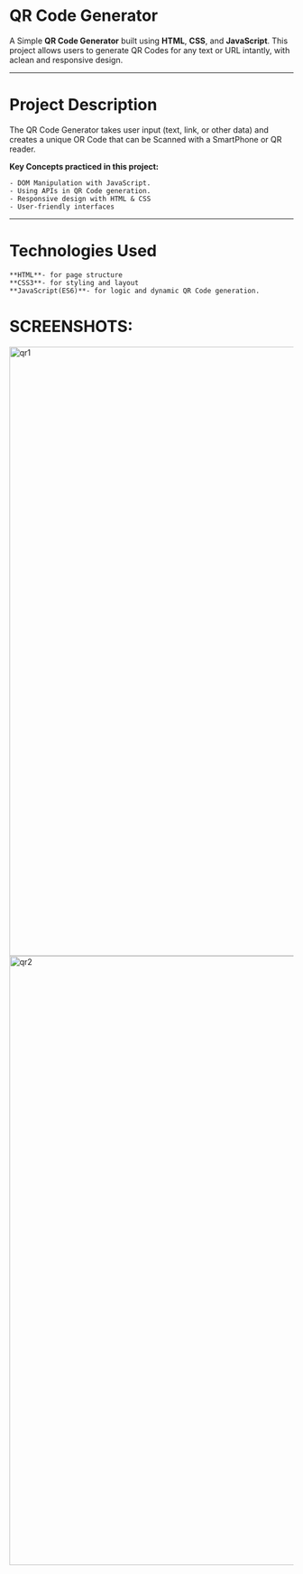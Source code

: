 # QR Code Generator

A Simple **QR Code Generator** built using **HTML**, **CSS**, and **JavaScript**.
This project allows users to generate QR Codes for any text or URL intantly, with aclean and responsive design.

---

# Project Description

The QR Code Generator takes user input (text, link, or other data) and creates a unique OR Code that can be Scanned with a SmartPhone or QR reader.

**Key Concepts practiced in this project:**

    - DOM Manipulation with JavaScript.
    - Using APIs in QR Code generation.
    - Responsive design with HTML & CSS
    - User-friendly interfaces

---

# Technologies Used

    **HTML**- for page structure
    **CSS3**- for styling and layout
    **JavaScript(ES6)**- for logic and dynamic QR Code generation.


# SCREENSHOTS:

<img width="1920" height="1080" alt="qr1" src="https://github.com/user-attachments/assets/f46a21b3-f03c-405c-b484-f5836cac0943" />




<img width="1920" height="1080" alt="qr2" src="https://github.com/user-attachments/assets/cc99e8d8-5c54-41e9-b931-ac5364c76a4d" />




